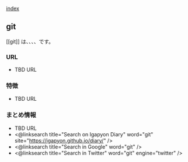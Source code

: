 [index](https://igapyon.github.io/diary/keyword/index.html)

## git

[[git]] は、、、、です。

### URL

* TBD URL

### 特徴

* TBD URL

### まとめ情報

* TBD URL
* <@linksearch title="Search on Igapyon Diary" word="git" site="https://igapyon.github.io/diary/" />
* <@linksearch title="Search in Google" word="git" />
* <@linksearch title="Search in Twitter" word="git" engine="twitter" />

